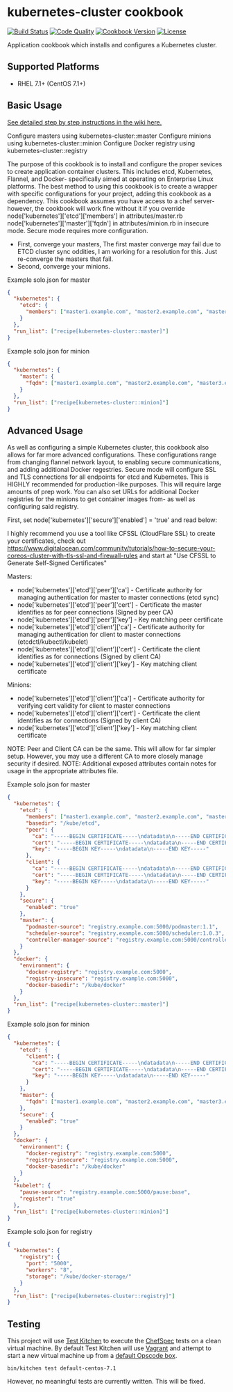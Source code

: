 # kubernetes-cluster cookbook
[![Build Status](https://img.shields.io/travis/bloomberg/kubernetes-cluster-cookbook.svg)](https://travis-ci.org/bloomberg/kubernetes-cluster-cookbook)
[![Code Quality](https://img.shields.io/codeclimate/github/bloomberg/kubernetes-cluster-cookbook.svg)](https://codeclimate.com/github/bloomberg/kubernetes-cluster-cookbook)
[![Cookbook Version](https://img.shields.io/cookbook/v/kubernetes-cluster.svg)](https://supermarket.chef.io/cookbooks/kubernetes-cluster)
[![License](https://img.shields.io/badge/license-Apache_2-blue.svg)](https://www.apache.org/licenses/LICENSE-2.0)

Application cookbook which installs and configures a Kubernetes cluster.

## Supported Platforms
- RHEL 7.1+ (CentOS 7.1+)

## Basic Usage

[See detailed step by step instructions in the wiki here.](https://github.com/bloomberg/kubernetes-cluster-cookbook/wiki/Beginners-Guide)

Configure masters using kubernetes-cluster::master
Configure minions using kubernetes-cluster::minion
Configure Docker registry using kubernetes-cluster::registry

The purpose of this cookbook is to install and configure the proper sevices to create application container clusters. This includes etcd, Kubernetes, Flannel, and Docker- specifically aimed at operating on Enterprise Linux platforms. The best method to using this cookbook is to create a wrapper with specific configurations for your project, adding this cookbook as a dependency. This cookbook assumes you have access to a chef server- however, the cookbook will work fine without it if you override node['kubernetes']['etcd']['members'] in attributes/master.rb node['kubernetes']['master']['fqdn'] in attributes/minion.rb in insecure mode. Secure mode requires more configuration.

- First, converge your masters, The first master converge may fail due to ETCD cluster sync oddities, I am working for a resolution for this. Just re-converge the masters that fail.
- Second, converge your minions.

Example solo.json for master
```json
{
  "kubernetes": {
    "etcd": {
      "members": ["master1.example.com", "master2.example.com", "master3.example.com"]
    }
  },
  "run_list": ["recipe[kubernetes-cluster::master]"]
}
```

Example solo.json for minion
```json
{
  "kubernetes": {
    "master": {
      "fqdn": ["master1.example.com", "master2.example.com", "master3.example.com"]
    }
  },
  "run_list": ["recipe[kubernetes-cluster::minion]"]
}
```

## Advanced Usage

As well as configuring a simple Kubernetes cluster, this cookbook also allows for far more advanced configurations. These configurations range from changing flannel network layout, to enabling secure communications, and adding additional Docker regestries. Secure mode will configure SSL and TLS connections for all endpoints for etcd and Kubernetes. This is HIGHLY recommended for production-like purposes. This will require large amounts of prep work. You can also set URLs for additional Docker registries for the minions to get container images from- as well as configuring said registry.

First, set node['kubernetes']['secure']['enabled'] = 'true' and read below:

I highly recommend you use a tool like CFSSL (CloudFlare SSL) to create your certificates, check out https://www.digitalocean.com/community/tutorials/how-to-secure-your-coreos-cluster-with-tls-ssl-and-firewall-rules and start at "Use CFSSL to Generate Self-Signed Certificates"

Masters:
- node['kubernetes']['etcd']['peer']['ca'] - Certificate authority for managing authentication for master to master connections (etcd sync)
- node['kubernetes']['etcd']['peer']['cert'] - Certificate the master identifies as for peer connections (Signed by peer CA)
- node['kubernetes']['etcd']['peer']['key'] - Key matching peer certificate
- node['kubernetes']['etcd']['client']['ca'] - Certificate authority for managing authentication for client to master connections (etcdctl/kubectl/kubelet)
- node['kubernetes']['etcd']['client']['cert'] - Certificate the client identifies as for connections (Signed by client CA)
- node['kubernetes']['etcd']['client']['key'] - Key matching client certificate

Minions:
- node['kubernetes']['etcd']['client']['ca'] - Certificate authority for verifying cert validity for client to master connections
- node['kubernetes']['etcd']['client']['cert'] - Certificate the client identifies as for connections (Signed by client CA)
- node['kubernetes']['etcd']['client']['key'] - Key matching client certificate

NOTE: Peer and Client CA can be the same. This will allow for far simpler setup. However, you may use a different CA to more closely manage security if desired.
NOTE: Additional exposed attributes contain notes for usage in the appropriate attributes file.

Example solo.json for master
```json
{
  "kubernetes": {
    "etcd": {
      "members": ["master1.example.com", "master2.example.com", "master3.example.com"],
      "basedir": "/kube/etcd",
      "peer": {
        "ca": "-----BEGIN CERTIFICATE-----\ndatadata\n-----END CERTIFICATE-----",
        "cert": "-----BEGIN CERTIFICATE-----\ndatadata\n-----END CERTIFICATE-----",
        "key": "-----BEGIN KEY-----\ndatadata\n-----END KEY-----"
      },
      "client": {
        "ca": "-----BEGIN CERTIFICATE-----\ndatadata\n-----END CERTIFICATE-----",
        "cert": "-----BEGIN CERTIFICATE-----\ndatadata\n-----END CERTIFICATE-----",
        "key": "-----BEGIN KEY-----\ndatadata\n-----END KEY-----"
      }
    },
    "secure": {
      "enabled": "true"
    },
    "master": {
      "podmaster-source": "registry.example.com:5000/podmaster:1.1",
      "scheduler-source": "registry.example.com:5000/scheduler:1.0.3",
      "controller-manager-source": "registry.example.com:5000/controller-manager:1.0.3"
    }
  },
  "docker": {
    "environment": {
      "docker-registry": "registry.example.com:5000",
      "registry-insecure": "registry.example.com:5000",
      "docker-basedir": "/kube/docker"
    }
  },
  "run_list": ["recipe[kubernetes-cluster::master]"]
}
```

Example solo.json for minion
```json
{
  "kubernetes": {
    "etcd": {
      "client": {
        "ca": "-----BEGIN CERTIFICATE-----\ndatadata\n-----END CERTIFICATE-----",
        "cert": "-----BEGIN CERTIFICATE-----\ndatadata\n-----END CERTIFICATE-----",
        "key": "-----BEGIN KEY-----\ndatadata\n-----END KEY-----"
      }
    },
    "master": {
      "fqdn": ["master1.example.com", "master2.example.com", "master3.example.com"]
    },
    "secure": {
      "enabled": "true"
    }
  },
  "docker": {
    "environment": {
      "docker-registry": "registry.example.com:5000",
      "registry-insecure": "registry.example.com:5000",
      "docker-basedir": "/kube/docker"
    }
  },
  "kubelet": {
    "pause-source": "registry.example.com:5000/pause:base",
    "register": "true"
  },
  "run_list": ["recipe[kubernetes-cluster::minion]"]
}
```

Example solo.json for registry
```json
{
  "kubernetes": {
    "registry": {
      "port": "5000",
      "workers": "8",
      "storage": "/kube/docker-storage/"
    }
  },
  "run_list": ["recipe[kubernetes-cluster::registry]"]
}
```

## Testing
This project will use [Test Kitchen][1] to execute the [ChefSpec][2] tests
on a clean virtual machine. By default Test Kitchen will use [Vagrant][3]
and attempt to start a new virtual machine up from a [default Opscode box][4].
```shell
bin/kitchen test default-centos-7.1
```
However, no meaningful tests are currently written. This will be fixed.

[1]: https://kitchen.ci
[2]: https://github.com/sethvargo/chefspec
[3]: http://vagrantup.com
[4]: https://github.com/opscode/bento
